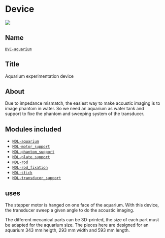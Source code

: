 # Device
![](viewme.png)

## Name
[`DVC-aquarium`]()

## Title
Aquarium experimentation device

## About
Due to impedance mismatch, the easiest way to make acoustic imaging is to image phantom in water. So we need an aquarium as water tank and support to fixe the phantom and sweeping system of the transducer.

## Modules included
* [`MDL-aquarium`](../../modules/MDL-aquarium)
* [`MDL-motor_support`](../../modules/MDL-motor_support)
* [`MDL-phantom_support`](../../modules/MDL-phantom_support)
* [`MDL-plate_support`](../../modules/MDL-plate_support)
* [`MDL-rod`](../../modules/MDL-rod)
* [`MDL-rod_fixation`](../../modules/MDL-rod_fixation)
* [`MDL-stick`](../../modules/MDL-stick)
* [`MDL-transducer_support`](../../modules/MDL-transducer_support)

## uses
The stepper motor is hanged on one face of the aquarium. With this device, the transducer sweep a given angle to do the acoustic imaging.

The different mecanical parts can be 3D-printed, the size of each part must be adapted for the aquarium size. The pieces here are designed for an aquarium 343 mm heigth, 293 mm width and 593 mm length.
